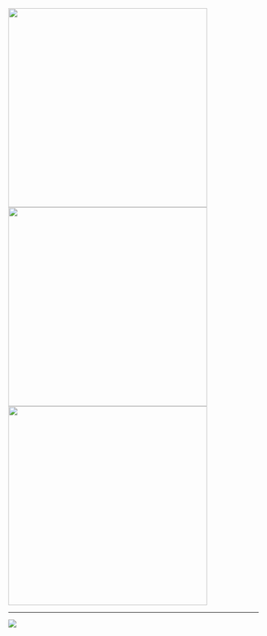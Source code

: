 <img src="https://github-readme-stats.vercel.app/api?username=elcapitanoe&theme=nord&show_icons=true&hide_border=true&count_private=true" width="400"/>
 
<img src="https://github-readme-streak-stats.herokuapp.com/?user=elcapitanoe&theme=nord&hide_border=true" width="400"/>

<img src="https://github-readme-stats.vercel.app/api/top-langs/?username=elcapitanoe&theme=nord&show_icons=true&hide_border=true&layout=compact" width="400"/>

<hr />

<img src="https://komarev.com/ghpvc/?username=elcapitanoe&label=Profile%20views&color=0e75b6&style=flat" />
